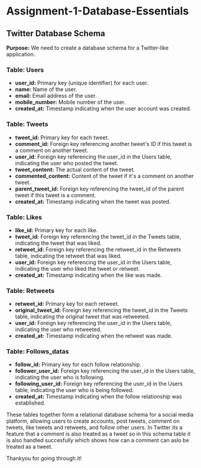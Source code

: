 # Assignment-1-Database-Essentials

## Twitter Database Schema

**Purpose:** We need to create a database schema for a Twitter-like application.

### Table: Users

- **user_id:** Primary key (unique identifier) for each user.
- **name:** Name of the user.
- **email:** Email address of the user.
- **mobile_number:** Mobile number of the user.
- **created_at:** Timestamp indicating when the user account was created.

### Table: Tweets

- **tweet_id:** Primary key for each tweet.
- **comment_id:** Foreign key referencing another tweet's ID if this tweet is a comment on another tweet.
- **user_id:** Foreign key referencing the user_id in the Users table, indicating the user who posted the tweet.
- **tweet_content:** The actual content of the tweet.
- **commented_content:** Content of the tweet if it's a comment on another tweet.
- **parent_tweet_id:** Foreign key referencing the tweet_id of the parent tweet if this tweet is a comment.
- **created_at:** Timestamp indicating when the tweet was posted.

### Table: Likes

- **like_id:** Primary key for each like.
- **tweet_id:** Foreign key referencing the tweet_id in the Tweets table, indicating the tweet that was liked.
- **retweet_id:** Foreign key referencing the retweet_id in the Retweets table, indicating the retweet that was liked.
- **user_id:** Foreign key referencing the user_id in the Users table, indicating the user who liked the tweet or retweet.
- **created_at:** Timestamp indicating when the like was made.

### Table: Retweets

- **retweet_id:** Primary key for each retweet.
- **original_tweet_id:** Foreign key referencing the tweet_id in the Tweets table, indicating the original tweet that was retweeted.
- **user_id:** Foreign key referencing the user_id in the Users table, indicating the user who retweeted.
- **created_at:** Timestamp indicating when the retweet was made.

### Table: Follows_datas

- **follow_id:** Primary key for each follow relationship.
- **follower_user_id:** Foreign key referencing the user_id in the Users table, indicating the user who is following.
- **following_user_id:** Foreign key referencing the user_id in the Users table, indicating the user who is being followed.
- **created_at:** Timestamp indicating when the follow relationship was established.

These tables together form a relational database schema for a social media platform, allowing users to create accounts, post tweets, comment on tweets, like tweets and retweets, and follow other users. In Twitter its a feature that a comment is also treated as a tweet so in this schema table it is also handled succesfully which shows how can a comment can aslo be treated as a tweet.

Thankyou for going through it!
